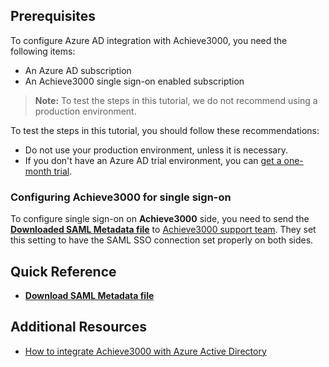 ## Prerequisites

To configure Azure AD integration with Achieve3000, you need the following items:

- An Azure AD subscription
- An Achieve3000 single sign-on enabled subscription

> **Note:**
> To test the steps in this tutorial, we do not recommend using a production environment.

To test the steps in this tutorial, you should follow these recommendations:

- Do not use your production environment, unless it is necessary.
- If you don't have an Azure AD trial environment, you can [get a one-month trial](https://azure.microsoft.com/pricing/free-trial/).

### Configuring Achieve3000 for single sign-on

To configure single sign-on on **Achieve3000** side, you need to send the **[Downloaded SAML Metadata file](%metadata:metadataDownloadUrl%)** to [Achieve3000 support team](https://www.achieve3000.com/contact-us/). They set this setting to have the SAML SSO connection set properly on both sides.

## Quick Reference

* **[Download SAML Metadata file](%metadata:metadataDownloadUrl%)**

## Additional Resources

* [How to integrate Achieve3000 with Azure Active Directory](https://docs.microsoft.com/azure/active-directory/active-directory-saas-achieve3000-tutorial)
